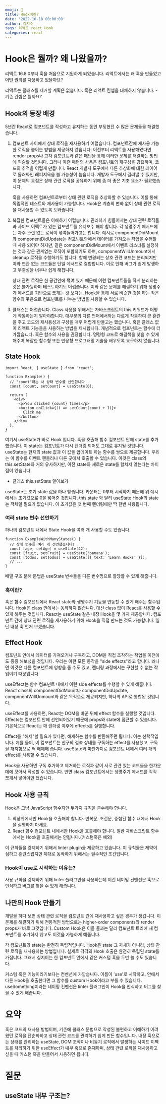 ```yaml
---
emoji: 🚀
title: Hook이란?
date: '2022-10-18 00:00:00'
author: 김지수
tags: 리액트 react Hook
categories: react
---
```


# Hook은 뭘까? 왜 나왔을까?
리액트 16.8.0부터 훅을 처음으로 지원하게 되었습니다. 리액트에서는 왜 훅을 만들었고 어떤 원리를 차용하고 있을까요?

리액트는 클래스를 제거할 계획은 없습니다.
훅은 리액트 컨셉을 대체하지 않습니다. - 기존 컨셉은 뭘까요?

## Hook의 등장 배경
5년간 React로 컴포넌트를 작성하고 유지하는 동안 부딪혔던 수 많은 문제들을 해결했습니다. 

1. 컴포넌트 사이에서 상태 로직을 재사용하기 어렵습니다.
    컴포넌트간에 재사용 가능한 로직을 붙이는 방법을 제공하지 않습니다. 이전부터 리액트를 사용해왔다면 render props나 고차 컴포넌트와 같은 패턴을 통해 이러한 문제를 해결하는 방법에 익술할 것입니다. 그러나 이런 패턴의 사용은 컴포넌트의 재구성을 강요하며, 코드의 추적을 어렵게 만듭니다. React 개발자 도구에서 다른 추상화에 대한 레이어로 둘러싸인 래퍼지옥을 볼 가능성이 높습니다. 개발자 도구에서 걸러낼 수 있지만, 이 문제의 요점은 상태 관련 로직을 공유하기 위해 좀 더 좋은 기초 요소가 필요했습니다.

    훅을 사용하면 컴포넌트로부터 상태 관련 로직을 추상화할 수 있습니다. 이를 통해 독립적인 테스트와 재사용이 가능합니다. Hook은 계층의 변화 없이 상태 관련 로직을 재사용할 수 있도록 도와줍니다.

2. 복잡한 컴포넌트들은 이해하기 어렵습니다. 
    관리하기 힘들어지는 상태 관련 로직들과 사이드 이펙트가 있는 컴포넌트를 유지보수 해야 합니다. 각 생명주기 메서드에는 자주 관련 없는 로직이 섞여들어가고는 합니다. 예시로 componentDidMount 와 componentDidUpdate는 컴포넌트안에서 데이터를 가져오는 작업을 수행할 때 사용 되어야 하지만, 같은 componentDidMount에서 이벤트 리스너를 설정하는 것과 같은 관계없는 로직이 포함되기도 하며, componentWillUnmount에서 cleanup 로직을 수행하기도 합니다. 함께 변경되는 상호 관련 코드는 분리되지만 이와 연관 없는 코드들은 단일 메서드로 결합합니다. 이로 인해 버그가 쉽게 발생하고 무결성을 너무나 쉽게 해칩니다.

    상태 관련 로직은 한 공간안에 묶여 있기 때문에 이런 컴포넌트들을 작게 분리하는 것은 불가능하며 테스트하기도 어렵습니다. 이와 같은 문제를 해결하기 위해 생명주기 메서드를 기반으로 쪼개는 것 보다는, Hook을 통해 서로 비슷한 것을 하는 작은 함수의 묶음으로 컴포넌트를 나누는 방법을 사용할 수 있습니다.
    
3. 클래스는 어렵습니다.
    Class 사용을 위해서는 자바스크립트의 this 키워드가 어떻게 작동하는지 알아야합니다. 대부분의 다른 언어에서와는 다르게 작동하여 큰 혼란을 주고 코드의 재사용성과 구성을 매우 어렵게 만들고는 했습니다. 훅은 클래스 없이 리액트 기능들을 사용하는 방법을 제시합니다. 개념적으로 컴포넌트는 함수에 더 가깝습ㄴ다. 훅은 함수의 사용을 권장합니다. 명령형 코드로 해결책을 찾을 수 있게 해주며 복잡한 함수형 또는 반응형 프로그래밍 기술을 배우도록 요구하지 않습니다.

## State Hook
```
import React, { useState } from 'react';

function Example() {
  // "count"라는 새 상태 변수를 선언합니다
  const [count, setCount] = useState(0);

  return (
    <div>
      <p>You clicked {count} times</p>
      <button onClick={() => setCount(count + 1)}>
        Click me
      </button>
    </div>
  );
}
```
여기서 useState가 바로 Hook 입니다. 훅을 호출해 함수 컴포넌트 안에 state를 추가했습니다. 이 state는 컴포넌트가 다시 렌더링 되어도 그대로 유지될 것입니다. useState는 현재의 state 값과 이 값을 업데이트 하는 함수를 쌍으로 제공합니다. 우리는 이 함수를 이벤트 핸들러나 다른 곳에서 호출할 수 있습니다. 이것은 class의 this.setState와 거의 유사하지만, 이전 state와 새로운 state를 합치지 않는다는 차이점이 있습니다. 
- 클래스 this.setState 알아보기

useState는 초기 state 값을 하나 받습니다. 카운터는 0부터 시작하기 때문에 위 예시에서는 초기값으로 0을 넣어준 것입니다. this.state 와 달리 useState Hook의 state는 객체일 필요가 없습니다. 이 초기값은 첫 번째 렌더링에만 딱 한번 사용됩니다.

### 여러 state 변수 선언하기
하나의 컴포넌트 내에서 State Hook을 여러 개 사용할 수도 있습니다.

```
function ExampleWithManyStates() {
  // 상태 변수를 여러 개 선언했습니다!
  const [age, setAge] = useState(42);
  const [fruit, setFruit] = useState('banana');
  const [todos, setTodos] = useState([{ text: 'Learn Hooks' }]);
  // ...
}
```
배열 구조 분해 문법은 useState 변수들을 다른 변수명으로 할당할 수 있게 해줍니다. 

### 훅이란?
훅은 함수 컴포넌트에서 React state와 생명주기 기능을 연동할 수 있게 해주는 함수입니다. Hook은 class 안에서는 동작하지 않습니다. 대신 class 없이 React를 사용할 수 있게 해주는 것입니다. React는 useState 같은 내장 Hook을 몇 가지 제공합니다. 컴포넌트 간에 상태 관련 로직을 재사용하기 위해 Hook을 직접 만드는 것도 가능합니다. 일단 내장 훅 먼저 보겠습니다.

## Effect Hook
컴포넌트 안에서 데이터를 가져오거나 구독하고, DOM을 직접 조작하는 작업을 이전에도 종종 해보셨을 것입니다. 우리는 이런 모든 동작을 "side effects"라고 합니다. 왜나면 이것은 다른 컴포넌트에 영향을 줄 수도 있고, 렌더링 과정에서는 구현할 수 없는 작업이기 때문입니다.

useEffect는 함수 컴포넌트 내에서 이런 side effects를 수행할 수 있게 해줍니다. React class의 componentDidMount나 componentDidUpdate, componentWillUnmount와 같은 목적으로 제공되지만, 하나의 API로 통합된 것입니다.

useEffect를 사용하면, React는 DOM을 바꾼 뒤에 effect 함수를 실행할 것입니다. Effects는 컴포넌트 안에 선언되어있기 때문에 props와 state에 접근할 수 있습니다. 기본적으로 React는 매 렌더링 이후에 effects를 실행합니다.

Effect를 "해제"할 필요가 있다면, 해제하는 함수를 반환해주면 됩니다. 이는 선택적입니다. 예를 들어, 이 컴포넌트는 친구의 접속 상태를 구독하는 effect를 사용했고, 구독을 해지함으로 써 해제해 줍니다.
useState와 마찬가지로 컴포넌트 내에서 여러 개의 effect를 사용할 수 있습니다. 

Hook을 사용하면 구독 추가하고 제거하는 로직과 같이 서로 관련 있는 코드들을 한가운데에 모아서 작성할 수 있습니다. 반면 class 컴포넌트에서는 생명주기 메서드를 각각 쪼개서 넣어야만 했습니다.

## Hook 사용 규칙
Hook은 그냥 JavaScript 함수지만 두가지 규칙을 준수해야 합니다.
1. 최상위에서만 Hook을 호출해야 합니다. 반복문, 조건문, 중첩된 함수 내에서 Hook을 실행하지 마세요.
2. React 함수 컴포넌트 내에서만 Hook을 호출해야 합니다. 일반 자바스크립트 함수에서는 Hook을 호출해서는 안됩니다.(커스텀훅은 예외)

이 규칙들을 강제하기 위해서 linter plugin을 제공하고 있습니다. 이 규칙들은 제약이 심하고 혼란스럽지만 제대로 동작하기 위해서는 필수적인 조건입니다.
### Hook이 use로 시작하는 이유는?
사용 규칙을 강제하기 위해 linter 플러그인을 사용하는데 이런 네이밍 컨벤션은 훅으로 인식하고 버그를 찾을 수 있게 해줍니다.

## 나만의 Hook 만들기
개발을 하다 보면 상태 관련 로직을 컴포넌트 간에 재사용하고 싶은 경우가 생깁니다. 이 문제를 해결하기 위해 전통적인 방법으로는 higher-order components와 render props가 바로 그것입니다. Custom Hook은 이들 둘과는 달리 컴포넌트 트리에 새 컴포넌트를 추가하지 않고도 이것을 가능하게 해줍니다.

각 컴포넌트의 state는 완전히 독립적입니다. Hook은 state 그 자체가 아니라, 상태 관련 로직을 재사용하는 방법입니다. 실제로 각각의 Hook 호출은 완전히 독립된 state를 가집니다. 그래서 심지어는 한 컴포넌트 안에서 같은 커스텀 훅을 두번 쓸 수도 있습니다.

커스텀 훅은 기능이라기보다는 컨벤션에 가깝습니다. 이름이 'use'로 시작하고, 안에서 다른 Hook을 호출한다면 그 함수를 custom Hook이라고 부를 수 있습니다. useSomething이라는 네이밍 컨벤션은 linter 플러그인이 Hook을 인식하고 버그를 찾을 수 있게 해줍니다.




# 요약
훅은 코드의 재사용 방법이며, 기존에 클래스 문법으로 작성된 불편하고 이해하기 어려웠던 로직을 단순화하고 상태 관련 코드를 관리하기 쉽게 만든 함수입니다. 내장 훅으로는 상태를 관리하는 useState, DOM 조작이나 비동기 로직에서 발생하는 사이드 이펙트를 처리하기 위한 useEffect가 내부 훅으로 존재하며, 상태 관련 로직을 재사용하고 싶을 때 커스텀 훅을 만들어서 사용하면 됩니다.


# 질문
## useState 내부 구조는?